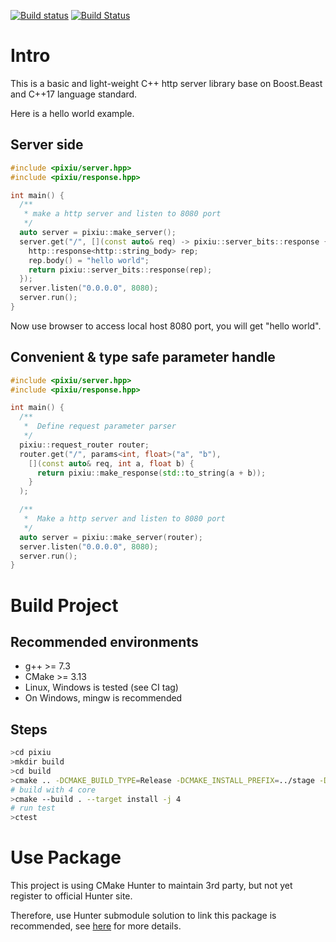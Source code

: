 [![Build status](https://ci.appveyor.com/api/projects/status/b4745dwte80u73je/branch/master?svg=true)](https://ci.appveyor.com/project/CHChang810716/pixiu/branch/master)
[![Build Status](https://travis-ci.org/CHChang810716/pixiu.svg?branch=master)](https://travis-ci.org/CHChang810716/pixiu)

# Intro

This is a basic and light-weight C++ http server library base on Boost.Beast and C++17 language standard.

Here is a hello world example.

## Server side

```c++
#include <pixiu/server.hpp>
#include <pixiu/response.hpp>

int main() {
  /**
   * make a http server and listen to 8080 port
   */
  auto server = pixiu::make_server();
  server.get("/", [](const auto& req) -> pixiu::server_bits::response {
    http::response<http::string_body> rep;
    rep.body() = "hello world";
    return pixiu::server_bits::response(rep);
  });
  server.listen("0.0.0.0", 8080);
  server.run();
}
```

Now use browser to access local host 8080 port, you will get "hello world".

## Convenient & type safe parameter handle

```c++
#include <pixiu/server.hpp>
#include <pixiu/response.hpp>

int main() {
  /**
   *  Define request parameter parser
   */
  pixiu::request_router router;
  router.get("/", params<int, float>("a", "b"), 
    [](const auto& req, int a, float b) {
      return pixiu::make_response(std::to_string(a + b));
    }
  );

  /**
   *  Make a http server and listen to 8080 port
   */
  auto server = pixiu::make_server(router);
  server.listen("0.0.0.0", 8080);
  server.run();
}
```

# Build Project

## Recommended environments

* g++ >= 7.3
* CMake >= 3.13
* Linux, Windows is tested (see CI tag)
* On Windows, mingw is recommended

## Steps

```bash
>cd pixiu
>mkdir build
>cd build
>cmake .. -DCMAKE_BUILD_TYPE=Release -DCMAKE_INSTALL_PREFIX=../stage -DBUILD_TEST=ON
# build with 4 core
>cmake --build . --target install -j 4
# run test
>ctest
```

# Use Package

This project is using CMake Hunter to maintain 3rd party, but not yet register to official Hunter site.

Therefore, use Hunter submodule solution to link this package is recommended, see [here](https://hunter.readthedocs.io/en/latest/user-guides/hunter-user/git-submodule.html) for more details.
